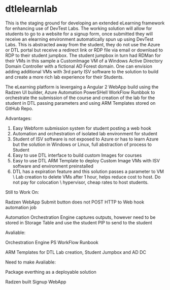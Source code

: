 # dtlelearnlab

This is the staging ground for developing an extended eLearning framework for enhancing use of DevTest Labs. The working solution will allow for students to go to a website for a signup form, once submitted they will receive an elearning environment automatically spun up using DevTest Labs. This is abstracted away from the student, they do not use the Azure or DTL portal but receive a redirect link or RDP file via email or download to RDP to their student jumpbox. The student jumpbox in turn had RDMan for their VMs in this sample a CustomImage VM of a Windows Active Directory Domain Controller with a fictional AD Forest domain. One can envision adding additional VMs with 3rd party ISV software to the solution to build and create a more rich lab experience for their Students.

The eLearning platform is levergaing a Angular 2 WebApp build using the Radzen UI builder, Azure Automation PowerSHell WorkFlow Runbbok to orchestrate the submission of the course and creation of the lab for the student in DTL passing parameters and using ARM Templates stored on GitHub Repo.

Advantages: 

1. Easy Webform submission system for student posting a web hook
2. Automation and orchestration of isolated lab environment for student
3. Student of ISV software is not exposed to Azure or has to learn Azure but the solution in Windows or Linux, full abstraction of process to Student
4. Easy to use DTL interface to build custom Images for courses
5. Easy to use DTL ARM Template to deploy Custom Image VMs with ISV software and environment preinstalled
6. DTL has a expiration feature and this solution passes a parameter to VM \ Lab creation to delete VMs after 1 hour, helps reduce cost to host. Do not pay for colocation \ hypervisor, cheap rates to host students.

Still to Work On:

Radzen WebApp Submit button does not POST HTTP to Web hook automation job

Automation Orchestration Engine captures outputs, however need to be stored in Storage Table and use the student PIP to send to the student


Avaliable:

Orchestration Engine PS WorkFlow Runbook

ARM Templates for DTL Lab creation, Student Jumpbox and AD DC

Need to make Avaliable:

Package everthing as a deployable solution

Radzen built Signup WebApp

